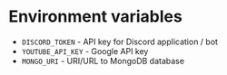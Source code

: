 # Environment variables

* `DISCORD_TOKEN` - API key for Discord application / bot
* `YOUTUBE_API_KEY` - Google API key
* `MONGO_URI` - URI/URL to MongoDB database
